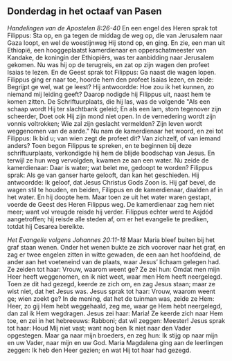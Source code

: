 ## Donderdag in het octaaf van Pasen

*Handelingen van de Apostelen 8:26-40*
En een engel des Heren sprak tot Filippus: Sta op, en ga tegen de middag de weg op, die van Jerusalem naar Gaza loopt, en wel de woestijnweg Hij stond op, en ging. En zie, een man uit Ethiopië, een hooggeplaatst kamerdienaar en opperschatmeester van Kandake, de koningin der Ethiopiërs, was ter aanbidding naar Jerusalem gekomen. Nu was hij op de terugreis, en zat op zijn wagen den profeet Isaias te lezen. En de Geest sprak tot Filippus: Ga naast die wagen lopen. Filippus ging er naar toe, hoorde hem den profeet Isaias lezen, en zeide: Begrijpt ge wel, wat ge leest? Hij antwoordde: Hoe zou ik het kunnen, zo niemand mij leiding geeft? Daarop nodigde hij Filippus uit, naast hem te komen zitten. De Schriftuurplaats, die hij las, was de volgende "Als een schaap wordt Hij ter slachtbank geleid; En als een lam, stom tegenover zijn scheerder, Doet ook Hij zijn mond niet open. In de vernedering wordt zijn vonnis voltrokken; Wie zal zijn geslacht vermelden? Zijn leven wordt weggenomen van de aarde." Nu nam de kamerdienaar het woord, en zei tot Filippus: Ik bid u; van wien zegt de profeet dit? Van zichzelf, of van iemand anders? Toen begon Filippus te spreken, en te beginnen bij deze schriftuurplaats, verkondigde hij hem de blijde boodschap van Jesus. En terwijl ze hun weg vervolgden, kwamen ze aan een water. Nu zeide de kamerdienaar: Daar is water; wat belet me, gedoopt te worden? Filippus sprak: Als ge van ganser harte gelooft, dan kan het geschieden. Hij antwoordde: Ik geloof, dat Jesus Christus Gods Zoon is. Hij gaf bevel, de wagen stil te houden, en beiden, Filippus en de kamerdienaar, daalden af in het water. En hij doopte hem. Maar toen ze uit het water waren gestapt, voerde de Geest des Heren Filippus weg. De kamerdienaar zag hem niet meer; want vol vreugde reisde hij verder. Filippus echter werd te Asjdód aangetroffen; hij reisde alle steden af, om er het evangelie te prediken, totdat hij Cesarea bereikte. 

*Het Evangelie volgens Johannes 20:11-18*
Maar Maria bleef buiten bij het graf staan wenen. Onder het wenen bukte ze zich voorover naar het graf, en zag er twee engelen zitten in witte gewaden, de een aan het hoofdeind, de ander aan het voeteneind van de plaats, waar Jesus’ lichaam gelegen had. Ze zeiden tot haar: Vrouw, waarom weent ge? Ze zei hun: Omdat men mijn Heer heeft weggenomen, en ik niet weet, waar men Hem heeft neergelegd. Toen ze dit had gezegd, keerde ze zich om, en zag Jesus staan; maar ze wist niet, dat het Jesus was. Jesus sprak tot haar: Vrouw, waarom weent ge; wien zoekt ge? In de mening, dat het de tuinman was, zeide ze Hem: Heer, zo gij Hem hebt weggehaald, zeg me, waar ge Hem hebt neergelegd, dan zal ik Hem wegdragen. Jesus zei haar: Maria! Ze keerde zich naar Hem toe, en zei in het hebreeuws: Rabboni; dat wil zeggen: Meester! Jesus sprak tot haar: Houd Mij niet vast; want nog ben Ik niet naar den Vader opgestegen. Maar ga naar mijn broeders, en zeg hun: Ik stijg op naar mijn en uw Vader, naar mijn en uw God. Maria Magdalena ging aan de leerlingen zeggen: Ik heb den Heer gezien; en wat Hij tot haar had gezegd. 

